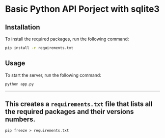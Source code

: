 # Basic Python API Porject with sqlite3

## Installation

To install the required packages, run the following command:

```bash
pip install -r requirements.txt
```

## Usage

To start the server, run the following command:

```bash
python app.py
```

---

## This creates a `requirements.txt` file that lists all the required packages and their versions numbers.

`pip freeze > requirements.txt`
